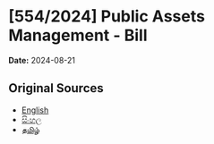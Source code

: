 # [554/2024] Public Assets Management - Bill

**Date:** 2024-08-21

## Original Sources

- [English](https://documents.gov.lk/view/bills/2024/8/554-2024_E.pdf)
- [සිංහල](https://documents.gov.lk/view/bills/2024/8/554-2024_S.pdf)
- [தமிழ்](https://documents.gov.lk/view/bills/2024/8/554-2024_T.pdf)
